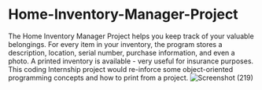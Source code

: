 # Home-Inventory-Manager-Project
The Home Inventory Manager Project helps you keep track of your valuable belongings. For every item in your inventory, the program stores a description, location, serial number, purchase information, and even a photo. A printed inventory is available - very useful for insurance purposes. This coding Internship project would re-inforce some object-oriented programming concepts and how to print from a project.
![Screenshot (219)](https://user-images.githubusercontent.com/69087703/147277627-e84bf1a5-ac9a-4bf0-8aac-ad2290db5529.png)
